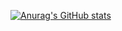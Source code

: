[![Anurag's GitHub stats](https://github-readme-stats.vercel.app/api?username=soNoo26)](https://github.com/anuraghazra/github-readme-stats)
